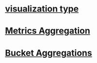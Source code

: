 # [visualization type](https://www.elastic.co/guide/en/kibana/6.3/createvis.html)

# [Metrics Aggregation](https://www.elastic.co/guide/en/elasticsearch/reference/6.3/search-aggregations-metrics.html)

# [Bucket Aggregations](https://www.elastic.co/guide/en/elasticsearch/reference/6.3/search-aggregations-bucket.html)